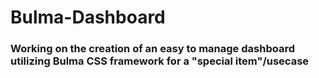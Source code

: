# Bulma-Dashboard

### Working on the creation of an easy to manage dashboard utilizing Bulma CSS framework for a "special item"/usecase
